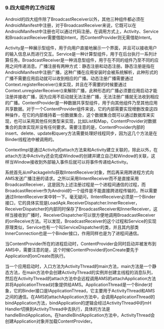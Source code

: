 ### 9.四大组件的工作过程

Android的四大组件除了BroadcastReceiver以外，其他三种组件都必须在AndroidManifest中注册，对于BroadcastReceiver来说，它既可以在AndroidManifest中注册也可以通过代码注册。在调用方式上，Activity、Service和BroadcastReceiver需要借助Intent，而ContentProvider则无需借助Intent。

Activity是一种展示型组件，用于向用户直接地展示一个界面，并且可以接收用户的输入信息从而进行交互。Service是一种计算型组件，用于在后台执行一系列计算任务。BroadcastReceiver是一种消息型组件，用于在不同的组件乃至不同的应用之间传递消息。广播注册有两种方式：静态注册和动态注册。静态注册是指在AndroidManifest中注册广播，这种广播在应用安装时会被系统解析，此种形式的广播不需要应用启动就可以收到相应的广播。动态注册广播需要通过Context.registerReceiver()来实现，并且在不需要的时候要通过Context.unregisterReceiver()来解除广播，此种形态的广播必须要应用启动才能注册并接收广播，因为应用不启动就无法注册广播，无法注册广播就无法收到相应的广播。ContentProvider是一种数据共享型组件，用于向其他组件乃至其他应用共享数据。对于一个ContentProvider组件来说，它的内部需要实现增删改查这四种操作，在它的内部维持着一份数据集合，这个数据集合既可以通过数据库来实现，也可以采用其他任何类型来实现，比如List和Map，ContentProvider对数据集合的具体实现并没有任何要求。需要注意的是，ContentProvider内部的insert、delete、update和query方法需要处理好线程同步，因为这几个方法是在Binder线程池中被调用的。

ContextImpl是通过Activity的attach方法来和Activity建立关联的，除此以外，在attach方法中Activity还会完成Window的创建并建立自己和Window的关联，这样当Window接收到外部输入事件后就可以将事件传递给Activity。

系统首先从mPackageInfo获取IIntentReceiver对象，然后再采用跨进程方式向AMS发送广播注册的请求。之所以采用IIntentReceiver而不是直接采用BroadcastReceiver，这是因为上述注册过程是一个进程间通信的过程，而BroadcastReceiver作为Android的一个组件是不能直接跨进程传输的，所以需要通过IIntentReceiver来中转一下。毫无疑问，IIntentReceiver必须是一个Binder接口，它的具体实现是LoadApk.ReceiverDispatcher.InnerReceiver，ReceiverDispatcher的内部同时保存了BroadcastReceiver和InnerReceiver，这样当接收到广播时，ReceiverDispatcher可以很方便地调用BroadcastReceiver的onReceive方法。可以发现，BroadcastReceiver的这个过程和Service的实现原理类似，Service也有一个叫ServiceDispatcher的类，并且其内部类InnerConnection也是一个Binder接口，作用同样也是为了进程间通信。

当ContentProvider所在的进程启动时，ContentProvider会同时启动并被发布到AMS中，需要注意的是，这个时候ContentProvider的onCreate要先于Application的onCreate而执行。

当一个应用启动时，入口方法为ActivityThread的main方法，main方法是一个静态方法，在main方法中会创建ActivityThread的实例并创建主线程的消息队列，然后在ActivityThread的attach方法中会远程调用AMS的attachApplication方法并将ApplicationThread对象提供给AMS。ApplicationThread是一个Binder对象，它的Binder接口是IApplicationThread，它主要用于ActivityThread和AMS之间的通信。在AMS的attachApplication方法中，会调用ApplicationThread的bindApplication方法，bindApplication的逻辑会经过ActivityThread中的mH Handler切换到ActivityThread中去执行，具体的方法是handleBindApplication。在handleBindApplication方法中，ActivityThread会创建Application对象并加载ContentProvider。